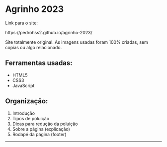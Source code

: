 <h1>Agrinho 2023</h1>

<p> Link para o site:</p> https://pedrohss2.github.io/agrinho-2023/

<p>
    Site totalmente original.
    As imagens usadas foram 100% criadas, sem copias ou algo relacionado.
</p>
<h2>Ferramentas usadas:</h2>


<ul>
    <li>HTML5</li>
    <li>CSS3</li>
    <li>JavaScript</li>
</ul>

<h2>Organização:</h2>
<ol>
    <li>Introdução</li>
    <li>Tipos de poluição</li>
    <li>Dicas para redução da poluição</li>
    <li>Sobre a página (explicação)</li>
    <li>Rodapé da página (footer)</li>
</ol>

<hr>

